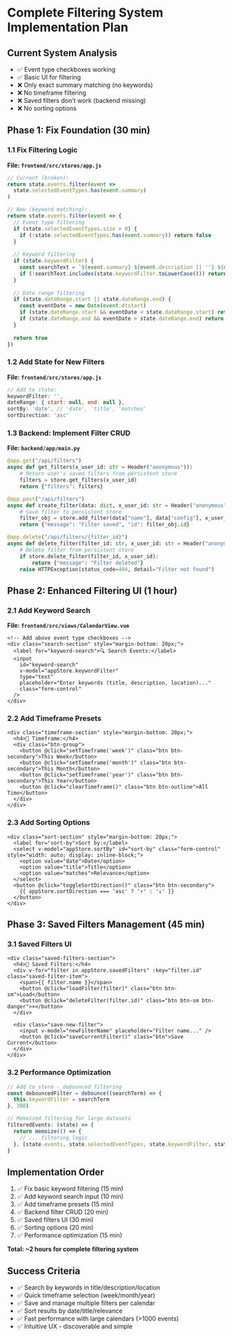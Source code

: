 # Complete Filtering System Implementation Plan

## Current System Analysis
- ✅ Event type checkboxes working
- ✅ Basic UI for filtering
- ❌ Only exact summary matching (no keywords)
- ❌ No timeframe filtering  
- ❌ Saved filters don't work (backend missing)
- ❌ No sorting options

## Phase 1: Fix Foundation (30 min)

### 1.1 Fix Filtering Logic
**File: `frontend/src/stores/app.js`**
```javascript
// Current (broken):
return state.events.filter(event => 
  state.selectedEventTypes.has(event.summary)
)

// New (keyword matching):
return state.events.filter(event => {
  // Event type filtering
  if (state.selectedEventTypes.size > 0) {
    if (!state.selectedEventTypes.has(event.summary)) return false
  }
  
  // Keyword filtering
  if (state.keywordFilter) {
    const searchText = `${event.summary} ${event.description || ''} ${event.location || ''}`.toLowerCase()
    if (!searchText.includes(state.keywordFilter.toLowerCase())) return false
  }
  
  // Date range filtering
  if (state.dateRange.start || state.dateRange.end) {
    const eventDate = new Date(event.dtstart)
    if (state.dateRange.start && eventDate < state.dateRange.start) return false
    if (state.dateRange.end && eventDate > state.dateRange.end) return false
  }
  
  return true
})
```

### 1.2 Add State for New Filters
**File: `frontend/src/stores/app.js`**
```javascript
// Add to state:
keywordFilter: '',
dateRange: { start: null, end: null },
sortBy: 'date', // 'date', 'title', 'matches'
sortDirection: 'asc'
```

### 1.3 Backend: Implement Filter CRUD
**File: `backend/app/main.py`** 
```python
@app.get("/api/filters")
async def get_filters(x_user_id: str = Header("anonymous")):
    # Return user's saved filters from persistent store
    filters = store.get_filters(x_user_id)
    return {"filters": filters}

@app.post("/api/filters")  
async def create_filter(data: dict, x_user_id: str = Header("anonymous")):
    # Save filter to persistent store
    filter_obj = store.add_filter(data["name"], data["config"], x_user_id)
    return {"message": "Filter saved", "id": filter_obj.id}

@app.delete("/api/filters/{filter_id}")
async def delete_filter(filter_id: str, x_user_id: str = Header("anonymous")):
    # Delete filter from persistent store
    if store.delete_filter(filter_id, x_user_id):
        return {"message": "Filter deleted"}
    raise HTTPException(status_code=404, detail="Filter not found")
```

## Phase 2: Enhanced Filtering UI (1 hour)

### 2.1 Add Keyword Search
**File: `frontend/src/views/CalendarView.vue`**
```vue
<!-- Add above event type checkboxes -->
<div class="search-section" style="margin-bottom: 20px;">
  <label for="keyword-search">🔍 Search Events:</label>
  <input 
    id="keyword-search"
    v-model="appStore.keywordFilter" 
    type="text" 
    placeholder="Enter keywords (title, description, location)..."
    class="form-control"
  />
</div>
```

### 2.2 Add Timeframe Presets
```vue
<div class="timeframe-section" style="margin-bottom: 20px;">
  <h4>📅 Timeframe:</h4>
  <div class="btn-group">
    <button @click="setTimeframe('week')" class="btn btn-secondary">This Week</button>
    <button @click="setTimeframe('month')" class="btn btn-secondary">This Month</button>
    <button @click="setTimeframe('year')" class="btn btn-secondary">This Year</button>
    <button @click="clearTimeframe()" class="btn btn-outline">All Time</button>
  </div>
</div>
```

### 2.3 Add Sorting Options
```vue
<div class="sort-section" style="margin-bottom: 20px;">
  <label for="sort-by">Sort by:</label>
  <select v-model="appStore.sortBy" id="sort-by" class="form-control" style="width: auto; display: inline-block;">
    <option value="date">Date</option>
    <option value="title">Title</option>
    <option value="matches">Relevance</option>
  </select>
  <button @click="toggleSortDirection()" class="btn btn-secondary">
    {{ appStore.sortDirection === 'asc' ? '↑' : '↓' }}
  </button>
</div>
```

## Phase 3: Saved Filters Management (45 min)

### 3.1 Saved Filters UI
```vue
<div class="saved-filters-section">
  <h4>💾 Saved Filters:</h4>
  <div v-for="filter in appStore.savedFilters" :key="filter.id" class="saved-filter-item">
    <span>{{ filter.name }}</span>
    <button @click="loadFilter(filter)" class="btn btn-sm">Load</button>
    <button @click="deleteFilter(filter.id)" class="btn btn-sm btn-danger">×</button>
  </div>
  
  <div class="save-new-filter">
    <input v-model="newFilterName" placeholder="Filter name..." />
    <button @click="saveCurrentFilter()" class="btn">Save Current</button>
  </div>
</div>
```

### 3.2 Performance Optimization
```javascript
// Add to store - debounced filtering
const debouncedFilter = debounce((searchTerm) => {
  this.keywordFilter = searchTerm
}, 300)

// Memoized filtering for large datasets
filteredEvents: (state) => {
  return memoize(() => {
    // ... filtering logic
  }, [state.events, state.selectedEventTypes, state.keywordFilter, state.dateRange])
}
```

## Implementation Order
1. ✅ Fix basic keyword filtering (15 min)
2. ✅ Add keyword search input (10 min) 
3. ✅ Add timeframe presets (15 min)
4. ✅ Backend filter CRUD (20 min)
5. ✅ Saved filters UI (30 min)
6. ✅ Sorting options (20 min)
7. ✅ Performance optimization (15 min)

**Total: ~2 hours for complete filtering system**

## Success Criteria
- ✅ Search by keywords in title/description/location
- ✅ Quick timeframe selection (week/month/year)
- ✅ Save and manage multiple filters per calendar
- ✅ Sort results by date/title/relevance
- ✅ Fast performance with large calendars (>1000 events)
- ✅ Intuitive UX - discoverable and simple